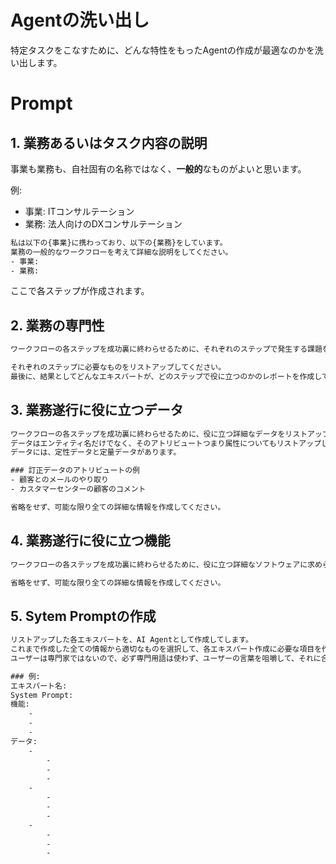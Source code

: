 # Agentの洗い出し

特定タスクをこなすために、どんな特性をもったAgentの作成が最適なのかを洗い出します。

# Prompt

## 1. 業務あるいはタスク内容の説明

事業も業務も、自社固有の名称ではなく、**一般的**なものがよいと思います。

例:

- 事業: ITコンサルテーション 
- 業務: 法人向けのDXコンサルテーション

```cmd
私は以下の{事業}に携わっており、以下の{業務}をしています。
業務の一般的なワークフローを考えて詳細な説明をしてください。
- 事業:
- 業務:
```

ここで各ステップが作成されます。


## 2. 業務の専門性


```cmd
ワークフローの各ステップを成功裏に終わらせるために、それぞれのステップで発生する課題を解決するために、どんなスキルのエキスパートが役に立ちますか?その専門性・認定資格・能力・人間性など、そのエキスパートを可能な限り丁寧かつ詳細かつ具体的に説明してください。また、どんな学術分野が役に立ちますか?それも同じく可能な限り丁寧かつ詳細かつ具体的に説明してください。

それぞれのステップに必要なものをリストアップしてください。
最後に、結果としてどんなエキスパートが、どのステップで役に立つのかのレポートを作成してください。
```
## 3. 業務遂行に役に立つデータ

```cmd
ワークフローの各ステップを成功裏に終わらせるために、役に立つ詳細なデータをリストアップしてください。
データはエンティティ名だけでなく、そのアトリビュートつまり属性についてもリストアップしてください。
データには、定性データと定量データがあります。

### 訂正データのアトリビュートの例
- 顧客とのメールのやり取り
- カスタマーセンターの顧客のコメント

省略をせず、可能な限り全ての詳細な情報を作成してください。
```

## 4. 業務遂行に役に立つ機能

```cmd
ワークフローの各ステップを成功裏に終わらせるために、役に立つ詳細なソフトウェアに求められる機能やAPIやサービスをリストアップしてください。既存のソフトウェアだけではなく、今存在していないが、あれば役に立つ機能やAPIやサービスがあれば作成しますので、それも含めてください。

省略をせず、可能な限り全ての詳細な情報を作成してください。
```

## 5. Sytem Promptの作成

```cmd
リストアップした各エキスパートを、AI Agentとして作成してします。
これまで作成した全ての情報から適切なものを選択して、各エキスパート作成に必要な項目を作成してください。
ユーザーは専門家ではないので、必ず専門用語は使わず、ユーザーの言葉を咀嚼して、それに合わせた用語を選択して、丁寧なコーチとして振舞うようにします。ユーザーには常に敬意を払います。

### 例:
エキスパート名:
System Prompt:
機能:
    -
    -
    -
データ:
    -
        -
        -
        -
    -
        -
        -
        -
    -
        -
        -
        -
```